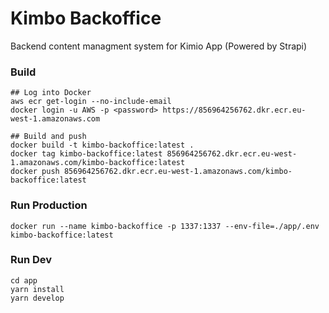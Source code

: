# Kimbo Backoffice
Backend content managment system for Kimio App (Powered by Strapi)

### Build
```
## Log into Docker
aws ecr get-login --no-include-email
docker login -u AWS -p <password> https://856964256762.dkr.ecr.eu-west-1.amazonaws.com

## Build and push
docker build -t kimbo-backoffice:latest .
docker tag kimbo-backoffice:latest 856964256762.dkr.ecr.eu-west-1.amazonaws.com/kimbo-backoffice:latest
docker push 856964256762.dkr.ecr.eu-west-1.amazonaws.com/kimbo-backoffice:latest
```

### Run Production
`docker run --name kimbo-backoffice -p 1337:1337 --env-file=./app/.env kimbo-backoffice:latest`

### Run Dev
```
cd app
yarn install
yarn develop
```
